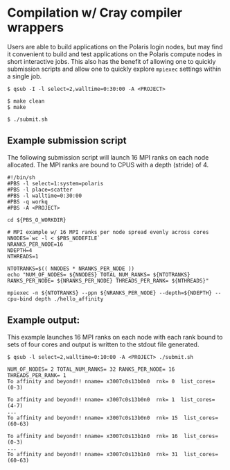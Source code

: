 # Compilation w/ Cray compiler wrappers
Users are able to build applications on the Polaris login nodes, but may find it convenient to build and test applications on the Polaris compute nodes in short interactive jobs. This also has the benefit of allowing one to quickly submission scripts and allow one to quickly explore `mpiexec` settings within a single job.
```
$ qsub -I -l select=2,walltime=0:30:00 -A <PROJECT>

$ make clean
$ make

$ ./submit.sh
```
## Example submission script
The following submission script will launch 16 MPI ranks on each node allocated. The MPI ranks are bound to CPUS with a depth (stride) of 4.
```
#!/bin/sh
#PBS -l select=1:system=polaris
#PBS -l place=scatter
#PBS -l walltime=0:30:00
#PBS -q workq 
#PBS -A <PROJECT>

cd ${PBS_O_WORKDIR}

# MPI example w/ 16 MPI ranks per node spread evenly across cores
NNODES=`wc -l < $PBS_NODEFILE`
NRANKS_PER_NODE=16
NDEPTH=4
NTHREADS=1

NTOTRANKS=$(( NNODES * NRANKS_PER_NODE ))
echo "NUM_OF_NODES= ${NNODES} TOTAL_NUM_RANKS= ${NTOTRANKS} RANKS_PER_NODE= ${NRANKS_PER_NODE} THREADS_PER_RANK= ${NTHREADS}"

mpiexec -n ${NTOTRANKS} --ppn ${NRANKS_PER_NODE} --depth=${NDEPTH} --cpu-bind depth ./hello_affinity
```

## Example output:
This example launches 16 MPI ranks on each node with each rank bound to sets of four cores and output is written to the stdout file generated.
```
$ qsub -l select=2,walltime=0:10:00 -A <PROJECT> ./submit.sh 

NUM_OF_NODES= 2 TOTAL_NUM_RANKS= 32 RANKS_PER_NODE= 16 THREADS_PER_RANK= 1
To affinity and beyond!! nname= x3007c0s13b0n0  rnk= 0  list_cores= (0-3)

To affinity and beyond!! nname= x3007c0s13b0n0  rnk= 1  list_cores= (4-7)
...
To affinity and beyond!! nname= x3007c0s13b0n0  rnk= 15  list_cores= (60-63)

To affinity and beyond!! nname= x3007c0s13b1n0  rnk= 16  list_cores= (0-3)
...
To affinity and beyond!! nname= x3007c0s13b1n0  rnk= 31  list_cores= (60-63)

```
